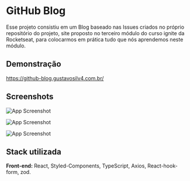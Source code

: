 # GitHub Blog

Esse projeto consistiu em um Blog baseado nas Issues criados no próprio repositório do projeto, site proposto no terceiro módulo do curso ignite da Rocketseat, para colocarmos em prática tudo que nós aprendemos neste módulo. 


## Demonstração

https://github-blog.gustavosilv4.com.br/


## Screenshots

![App Screenshot](https://imgur.com/vIiSpZt.png)

![App Screenshot](https://imgur.com/SLfCnNL.png)

![App Screenshot](https://imgur.com/w2CgMmY.png)

## Stack utilizada

**Front-end:** React, Styled-Components, TypeScript, Axios, React-hook-form, zod.
